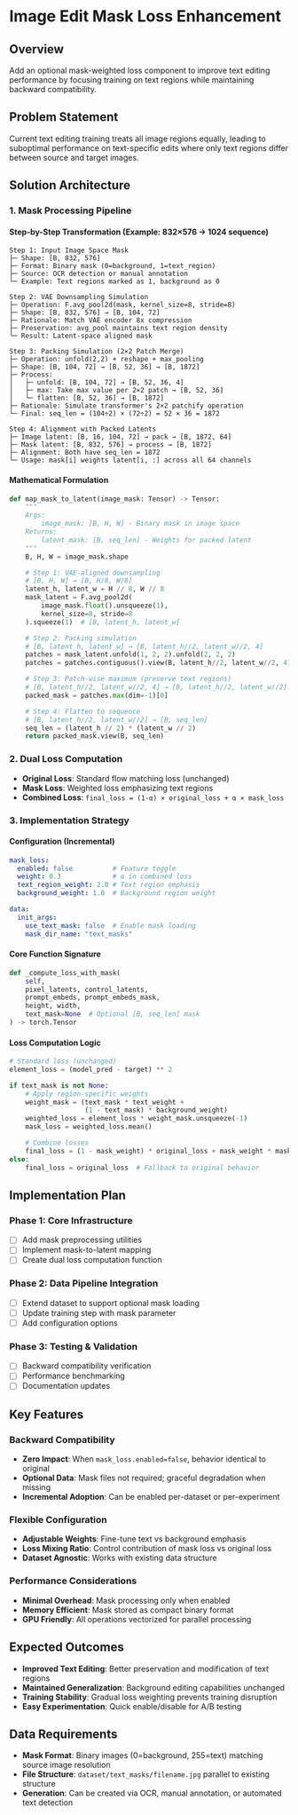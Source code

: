 # Image Edit Mask Loss Enhancement

## Overview
Add an optional mask-weighted loss component to improve text editing performance by focusing training on text regions while maintaining backward compatibility.

## Problem Statement
Current text editing training treats all image regions equally, leading to suboptimal performance on text-specific edits where only text regions differ between source and target images.

## Solution Architecture

### 1. Mask Processing Pipeline

#### Step-by-Step Transformation (Example: 832×576 → 1024 sequence)

```
Step 1: Input Image Space Mask
├─ Shape: [B, 832, 576]
├─ Format: Binary mask (0=background, 1=text_region)
├─ Source: OCR detection or manual annotation
└─ Example: Text regions marked as 1, background as 0

Step 2: VAE Downsampling Simulation
├─ Operation: F.avg_pool2d(mask, kernel_size=8, stride=8)
├─ Shape: [B, 832, 576] → [B, 104, 72]
├─ Rationale: Match VAE encoder 8x compression
├─ Preservation: avg_pool maintains text region density
└─ Result: Latent-space aligned mask

Step 3: Packing Simulation (2×2 Patch Merge)
├─ Operation: unfold(2,2) + reshape + max_pooling
├─ Shape: [B, 104, 72] → [B, 52, 36] → [B, 1872]
├─ Process:
│   ├─ unfold: [B, 104, 72] → [B, 52, 36, 4]
│   ├─ max: Take max value per 2×2 patch → [B, 52, 36]
│   └─ flatten: [B, 52, 36] → [B, 1872]
├─ Rationale: Simulate transformer's 2×2 patchify operation
└─ Final: seq_len = (104÷2) × (72÷2) = 52 × 36 = 1872

Step 4: Alignment with Packed Latents
├─ Image latent: [B, 16, 104, 72] → pack → [B, 1872, 64]
├─ Mask latent: [B, 832, 576] → process → [B, 1872]
├─ Alignment: Both have seq_len = 1872
└─ Usage: mask[i] weights latent[i, :] across all 64 channels
```

#### Mathematical Formulation
```python
def map_mask_to_latent(image_mask: Tensor) -> Tensor:
    """
    Args:
        image_mask: [B, H, W] - Binary mask in image space
    Returns:
        latent_mask: [B, seq_len] - Weights for packed latent
    """
    B, H, W = image_mask.shape

    # Step 1: VAE-aligned downsampling
    # [B, H, W] → [B, H/8, W/8]
    latent_h, latent_w = H // 8, W // 8
    mask_latent = F.avg_pool2d(
        image_mask.float().unsqueeze(1),
        kernel_size=8, stride=8
    ).squeeze(1)  # [B, latent_h, latent_w]

    # Step 2: Packing simulation
    # [B, latent_h, latent_w] → [B, latent_h//2, latent_w//2, 4]
    patches = mask_latent.unfold(1, 2, 2).unfold(2, 2, 2)
    patches = patches.contiguous().view(B, latent_h//2, latent_w//2, 4)

    # Step 3: Patch-wise maximum (preserve text regions)
    # [B, latent_h//2, latent_w//2, 4] → [B, latent_h//2, latent_w//2]
    packed_mask = patches.max(dim=-1)[0]

    # Step 4: Flatten to sequence
    # [B, latent_h//2, latent_w//2] → [B, seq_len]
    seq_len = (latent_h // 2) * (latent_w // 2)
    return packed_mask.view(B, seq_len)
```

### 2. Dual Loss Computation
- **Original Loss**: Standard flow matching loss (unchanged)
- **Mask Loss**: Weighted loss emphasizing text regions
- **Combined Loss**: `final_loss = (1-α) × original_loss + α × mask_loss`

### 3. Implementation Strategy

#### Configuration (Incremental)
```yaml
mask_loss:
  enabled: false          # Feature toggle
  weight: 0.3             # α in combined loss
  text_region_weight: 2.0 # Text region emphasis
  background_weight: 1.0  # Background region weight

data:
  init_args:
    use_text_mask: false  # Enable mask loading
    mask_dir_name: "text_masks"
```

#### Core Function Signature
```python
def _compute_loss_with_mask(
    self,
    pixel_latents, control_latents,
    prompt_embeds, prompt_embeds_mask,
    height, width,
    text_mask=None  # Optional [B, seq_len] mask
) -> torch.Tensor
```

#### Loss Computation Logic
```python
# Standard loss (unchanged)
element_loss = (model_pred - target) ** 2

if text_mask is not None:
    # Apply region-specific weights
    weight_mask = (text_mask * text_weight +
                   (1 - text_mask) * background_weight)
    weighted_loss = element_loss * weight_mask.unsqueeze(-1)
    mask_loss = weighted_loss.mean()

    # Combine losses
    final_loss = (1 - mask_weight) * original_loss + mask_weight * mask_loss
else:
    final_loss = original_loss  # Fallback to original behavior
```

## Implementation Plan

### Phase 1: Core Infrastructure
- [ ] Add mask preprocessing utilities
- [ ] Implement mask-to-latent mapping
- [ ] Create dual loss computation function

### Phase 2: Data Pipeline Integration
- [ ] Extend dataset to support optional mask loading
- [ ] Update training step with mask parameter
- [ ] Add configuration options

### Phase 3: Testing & Validation
- [ ] Backward compatibility verification
- [ ] Performance benchmarking
- [ ] Documentation updates

## Key Features

### Backward Compatibility
- **Zero Impact**: When `mask_loss.enabled=false`, behavior identical to original
- **Optional Data**: Mask files not required; graceful degradation when missing
- **Incremental Adoption**: Can be enabled per-dataset or per-experiment

### Flexible Configuration
- **Adjustable Weights**: Fine-tune text vs background emphasis
- **Loss Mixing Ratio**: Control contribution of mask loss vs original loss
- **Dataset Agnostic**: Works with existing data structure

### Performance Considerations
- **Minimal Overhead**: Mask processing only when enabled
- **Memory Efficient**: Mask stored as compact binary format
- **GPU Friendly**: All operations vectorized for parallel processing

## Expected Outcomes
- **Improved Text Editing**: Better preservation and modification of text regions
- **Maintained Generalization**: Background editing capabilities unchanged
- **Training Stability**: Gradual loss weighting prevents training disruption
- **Easy Experimentation**: Quick enable/disable for A/B testing

## Data Requirements
- **Mask Format**: Binary images (0=background, 255=text) matching source image resolution
- **File Structure**: `dataset/text_masks/filename.jpg` parallel to existing structure
- **Generation**: Can be created via OCR, manual annotation, or automated text detection
